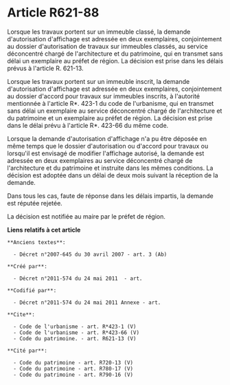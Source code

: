 # Article R621-88

Lorsque les travaux portent sur un immeuble classé, la demande d'autorisation d'affichage est adressée en deux exemplaires,
conjointement au dossier d'autorisation de travaux sur immeubles classés, au service déconcentré chargé de l'architecture et
du patrimoine, qui en transmet sans délai un exemplaire au préfet de région. La décision est prise dans les délais prévus à
l'article R. 621-13. 

Lorsque les travaux portent sur un immeuble inscrit, la demande d'autorisation d'affichage est adressée en deux exemplaires,
conjointement au dossier d'accord pour travaux sur immeubles inscrits, à l'autorité mentionnée à l'article R*. 423-1 du code
de l'urbanisme, qui en transmet sans délai un exemplaire au service déconcentré chargé de l'architecture et du patrimoine et
un exemplaire au préfet de région. La décision est prise dans le délai prévu à l'article R*. 423-66 du même code. 

Lorsque la demande d'autorisation d'affichage n'a pu être déposée en même temps que le dossier d'autorisation ou d'accord
pour travaux ou lorsqu'il est envisagé de modifier l'affichage autorisé, la demande est adressée en deux exemplaires au
service déconcentré chargé de l'architecture et du patrimoine et instruite dans les mêmes conditions. La décision est adoptée
dans un délai de deux mois suivant la réception de la demande. 

Dans tous les cas, faute de réponse dans les délais impartis, la demande est réputée rejetée. 

La décision est notifiée au maire par le préfet de région.

**Liens relatifs à cet article**

	**Anciens textes**:

	  - Décret n°2007-645 du 30 avril 2007 - art. 3 (Ab)

	**Créé par**:

	  - Décret n°2011-574 du 24 mai 2011  - art.

	**Codifié par**:

	  - Décret n°2011-574 du 24 mai 2011 Annexe - art.

	**Cite**:

	  - Code de l'urbanisme - art. R*423-1 (V)
	  - Code de l'urbanisme - art. R*423-66 (V)
	  - Code du patrimoine. - art. R621-13 (V)

	**Cité par**:

	  - Code du patrimoine - art. R720-13 (V)
	  - Code du patrimoine - art. R780-17 (V)
	  - Code du patrimoine - art. R790-16 (V)
